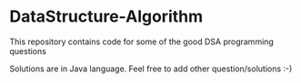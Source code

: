 # DataStructure-Algorithm
This repository contains code for some of the good DSA programming questions

Solutions are in Java language.
Feel free to add other question/solutions :-)
